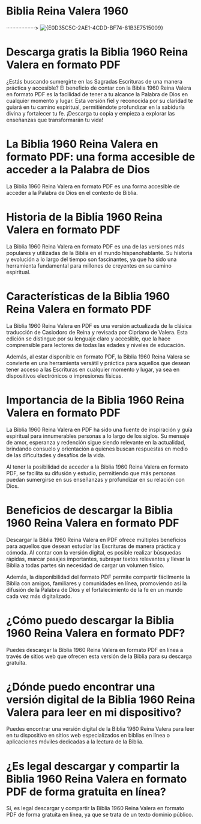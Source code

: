 # Biblia Reina Valera 1960 


   ···················>  ![{E0D35C5C-2AE1-4CDD-BF74-81B3E7515009}](https://github.com/user-attachments/assets/62a0bee7-147c-47ee-9d7c-1fa6fbe77116)


# Descarga gratis la Biblia 1960 Reina Valera en formato PDF
¿Estás buscando sumergirte en las Sagradas Escrituras de una manera práctica y accesible? El beneficio de contar con la Biblia 1960 Reina Valera en formato PDF es la facilidad de tener a tu alcance la Palabra de Dios en cualquier momento y lugar. Esta versión fiel y reconocida por su claridad te guiará en tu camino espiritual, permitiéndote profundizar en la sabiduría divina y fortalecer tu fe. ¡Descarga tu copia y empieza a explorar las enseñanzas que transformarán tu vida!

# La Biblia 1960 Reina Valera en formato PDF: una forma accesible de acceder a la Palabra de Dios
La Biblia 1960 Reina Valera en formato PDF es una forma accesible de acceder a la Palabra de Dios en el contexto de Biblia.

# Historia de la Biblia 1960 Reina Valera en formato PDF
La Biblia 1960 Reina Valera en formato PDF es una de las versiones más populares y utilizadas de la Biblia en el mundo hispanohablante. Su historia y evolución a lo largo del tiempo son fascinantes, ya que ha sido una herramienta fundamental para millones de creyentes en su camino espiritual.

# Características de la Biblia 1960 Reina Valera en formato PDF
La Biblia 1960 Reina Valera en PDF es una versión actualizada de la clásica traducción de Casiodoro de Reina y revisada por Cipriano de Valera. Esta edición se distingue por su lenguaje claro y accesible, que la hace comprensible para lectores de todas las edades y niveles de educación.

Además, al estar disponible en formato PDF, la Biblia 1960 Reina Valera se convierte en una herramienta versátil y práctica para aquellos que desean tener acceso a las Escrituras en cualquier momento y lugar, ya sea en dispositivos electrónicos o impresiones físicas.

# Importancia de la Biblia 1960 Reina Valera en formato PDF
La Biblia 1960 Reina Valera en PDF ha sido una fuente de inspiración y guía espiritual para innumerables personas a lo largo de los siglos. Su mensaje de amor, esperanza y redención sigue siendo relevante en la actualidad, brindando consuelo y orientación a quienes buscan respuestas en medio de las dificultades y desafíos de la vida.

Al tener la posibilidad de acceder a la Biblia 1960 Reina Valera en formato PDF, se facilita su difusión y estudio, permitiendo que más personas puedan sumergirse en sus enseñanzas y profundizar en su relación con Dios.

# Beneficios de descargar la Biblia 1960 Reina Valera en formato PDF
Descargar la Biblia 1960 Reina Valera en PDF ofrece múltiples beneficios para aquellos que desean estudiar las Escrituras de manera práctica y cómoda. Al contar con la versión digital, es posible realizar búsquedas rápidas, marcar pasajes importantes, subrayar textos relevantes y llevar la Biblia a todas partes sin necesidad de cargar un volumen físico.

Además, la disponibilidad del formato PDF permite compartir fácilmente la Biblia con amigos, familiares y comunidades en línea, promoviendo así la difusión de la Palabra de Dios y el fortalecimiento de la fe en un mundo cada vez más digitalizado.

# ¿Cómo puedo descargar la Biblia 1960 Reina Valera en formato PDF?
Puedes descargar la Biblia 1960 Reina Valera en formato PDF en línea a través de sitios web que ofrecen esta versión de la Biblia para su descarga gratuita.

# ¿Dónde puedo encontrar una versión digital de la Biblia 1960 Reina Valera para leer en mi dispositivo?
Puedes encontrar una versión digital de la Biblia 1960 Reina Valera para leer en tu dispositivo en sitios web especializados en biblias en línea o aplicaciones móviles dedicadas a la lectura de la Biblia.

# ¿Es legal descargar y compartir la Biblia 1960 Reina Valera en formato PDF de forma gratuita en línea?
Sí, es legal descargar y compartir la Biblia 1960 Reina Valera en formato PDF de forma gratuita en línea, ya que se trata de un texto dominio público.

